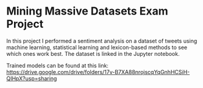 # Mining Massive Datasets Exam Project

In this project I performed a sentiment analysis on a dataset of tweets using machine learning, statistical learning and lexicon-based methods to see which ones work best. The dataset is linked in the Jupyter notebook. 


Trained models can be found at this link: https://drive.google.com/drive/folders/17v-B7XA88nrojscqYqGnhHCSiH-QIHpX?usp=sharing
